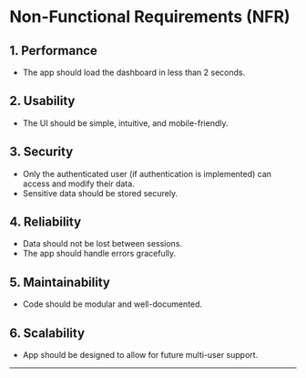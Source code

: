 # Non-Functional Requirements (NFR)

## 1. Performance

- The app should load the dashboard in less than 2 seconds.

## 2. Usability

- The UI should be simple, intuitive, and mobile-friendly.

## 3. Security

- Only the authenticated user (if authentication is implemented) can access and modify their data.
- Sensitive data should be stored securely.

## 4. Reliability

- Data should not be lost between sessions.
- The app should handle errors gracefully.

## 5. Maintainability

- Code should be modular and well-documented.

## 6. Scalability

- App should be designed to allow for future multi-user support.

---

